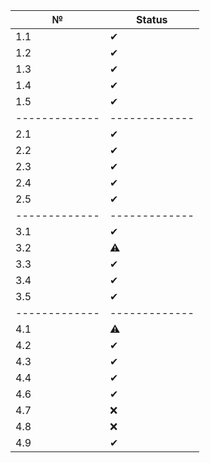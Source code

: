 | №             | Status        |
| ------------- | ------------- |
| 1.1           | 	✔       |
| 1.2           |       ✔       |
| 1.3           | 	✔       |
| 1.4           |       ✔       |
| 1.5		|       ✔       |
| ------------- | ------------- |
| 2.1           |       ✔       |
| 2.2           | 	✔       |
| 2.3           |       ✔       |
| 2.4           | 	✔       |
| 2.5           |       ✔       |
| ------------- | ------------- |
| 3.1           | 	✔       |
| 3.2           |       ⚠       |
| 3.3           | 	✔       |
| 3.4           |       ✔       |
| 3.5           | 	✔       |
| ------------- | ------------- |
| 4.1           |       ⚠       |
| 4.2           | 	✔       |
| 4.3           |       ✔       |
| 4.4           | 	✔       |
| 4.6           |       ✔       |
| 4.7           |       ❌      |
| 4.8           |       ❌      |
| 4.9           |       ✔       |

